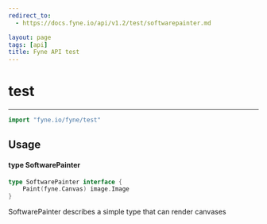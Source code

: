 ```yaml
---
redirect_to:
  - https://docs.fyne.io/api/v1.2/test/softwarepainter.md

layout: page
tags: [api]
title: Fyne API test
---
```



# test
---
```go
import "fyne.io/fyne/test"
```

## Usage

#### type SoftwarePainter

```go
type SoftwarePainter interface {
	Paint(fyne.Canvas) image.Image
}
```

SoftwarePainter describes a simple type that can render canvases
